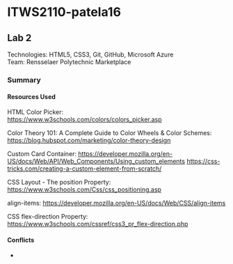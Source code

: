 # ITWS2110-patela16
## Lab 2

Technologies: HTML5, CSS3, Git, GitHub, Microsoft Azure\
Team: Rensselaer Polytechnic Marketplace

### Summary



#### Resources Used

HTML Color Picker:  
https://www.w3schools.com/colors/colors_picker.asp

Color Theory 101: A Complete Guide to Color Wheels & Color Schemes:
https://blog.hubspot.com/marketing/color-theory-design

Custom Card Container:
https://developer.mozilla.org/en-US/docs/Web/API/Web_Components/Using_custom_elements
https://css-tricks.com/creating-a-custom-element-from-scratch/

CSS Layout - The position Property:
https://www.w3schools.com/Css/css_positioning.asp

align-items:
https://developer.mozilla.org/en-US/docs/Web/CSS/align-items

CSS flex-direction Property:
https://www.w3schools.com/cssref/css3_pr_flex-direction.php

#### Conflicts
- 